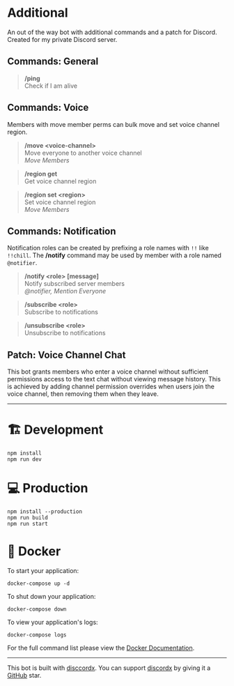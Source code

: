 # Additional

An out of the way bot with additional commands and a patch for Discord. Created for my private Discord server.

## Commands: General

> **/ping**  
> Check if I am alive

## Commands: Voice

Members with move member perms can bulk move and set voice channel region.

> **/move \<voice-channel\>**  
> Move everyone to another voice channel  
> _Move Members_

> **/region get**  
> Get voice channel region

> **/region set \<region\>**  
> Set voice channel region  
> _Move Members_

## Commands: Notification

Notification roles can be created by prefixing a role names with `!!` like `!!chill`. The **/notify** command may be used by member with a role named `@notifier`.

> **/notify \<role\> [message]**  
> Notify subscribed server members  
> _@notifier, Mention Everyone_

> **/subscribe \<role\>**  
> Subscribe to notifications

> **/unsubscribe \<role\>**  
> Unsubscribe to notifications

## Patch: Voice Channel Chat

This bot grants members who enter a voice channel without sufficient permissions access to the text chat without viewing message history. This is achieved by adding channel permission overrides when users join the voice channel, then removing them when they leave.

---

# 🏗 Development

```
npm install
npm run dev
```

# 💻 Production

```
npm install --production
npm run build
npm run start
```

# 🐋 Docker

To start your application:

```
docker-compose up -d
```

To shut down your application:

```
docker-compose down
```

To view your application's logs:

```
docker-compose logs
```

For the full command list please view the [Docker Documentation](https://docs.docker.com/engine/reference/commandline/cli/).

---

This bot is built with [disccordx](https://discordx.js.org). You can support [discordx](https://www.pnpmjs.com/package/discordx) by giving it a [GitHub](https://github.com/discordx-ts/discordx) star.
